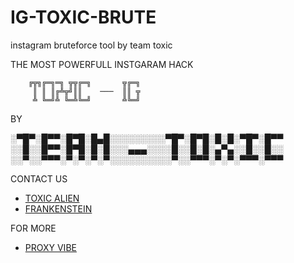 # IG-TOXIC-BRUTE
instagram bruteforce tool by team toxic

THE MOST POWERFULL INSTGARAM HACK 
        
        
        ╔╦╗╔═╗═╗ ╦╦╔═╗       ╦╔═╗
         ║ ║ ║╔╩╦╝║║    ───  ║║ ╦
         ╩ ╚═╝╩ ╚═╩╚═╝       ╩╚═╝
         
BY 

░▀█▀░█▀▀░█▀█░█▄█░░░░░░░░░▀█▀░█▀█░█░█░▀█▀░█▀▀
░░█░░█▀▀░█▀█░█░█░░░▄▄▄░░░░█░░█░█░▄▀▄░░█░░█░░
░░▀░░▀▀▀░▀░▀░▀░▀░░░░░░░░░░▀░░▀▀▀░▀░▀░▀▀▀░▀▀▀
 
 
 CONTACT US
- [TOXIC ALIEN](https://github.com/TOXIC4LIEN)
- [FRANKENSTEIN](https://github.com/FRANKENSTEIN-666)

FOR MORE 
- [PROXY VIBE](https://t.me/proxyvibe)


